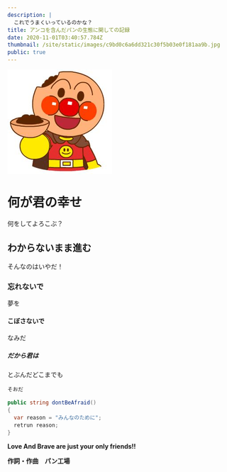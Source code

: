 ```yaml
---
description: |
  これでうまくいっているのかな？
title: アンコを含んだパンの生態に関しての記録
date: 2020-11-01T03:40:57.784Z
thumbnail: /site/static/images/c9bd0c6a6dd321c30f5b03e0f181aa9b.jpg
public: true
---
```

![](/site/static/images/c9bd0c6a6dd321c30f5b03e0f181aa9b.jpg)

# 何が君の幸せ

何をしてよろこぶ？

## わからないまま進む

そんなのはいやだ！

### 忘れないで

夢を

#### こぼさないで

なみだ

##### だから君は

とぶんだどこまでも

`そおだ`

```csharp
public string dontBeAfraid()
{
  var reason = "みんなのために";
  retrun reason;
}
```

**Love And Brave are just your only friends!!**

**作詞・作曲　パン工場**